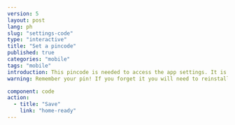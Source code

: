 ```yaml
---
version: 5
layout: post
lang: ph
slug: "settings-code"
type: "interactive"
title: "Set a pincode"
published: true
categories: "mobile"
tags: "mobile"
introduction: This pincode is needed to access the app settings. It is not needed to alert in an emergency. 
warning: Remember your pin! If you forget it you will need to reinstall the app.

component: code
action:
  - title: "Save"
    link: "home-ready"
---
```

